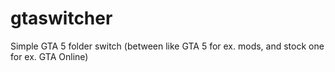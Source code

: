 # gtaswitcher
Simple GTA 5 folder switch (between like GTA 5 for ex. mods, and stock one for ex. GTA Online)
